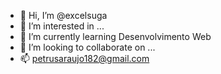 - 👋 Hi, I’m @excelsuga
- 👀 I’m interested in ...
- 🌱 I’m currently learning Desenvolvimento Web
- 💞️ I’m looking to collaborate on ...
- 📫 petrusaraujo182@gmail.com



